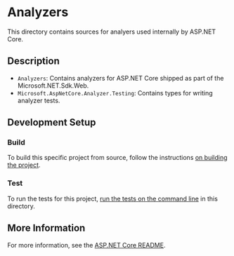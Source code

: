 # Analyzers

This directory contains sources for analyers used internally by ASP.NET Core.

## Description

- `Analyzers`: Contains analyzers for ASP.NET Core shipped as part of the Microsoft.NET.Sdk.Web.
- `Microsoft.AspNetCore.Analyzer.Testing`: Contains types for writing analyzer tests.

## Development Setup

### Build

To build this specific project from source, follow the instructions [on building the project](../../docs/BuildFromSource.md#step-3-build-the-repo).

### Test

To run the tests for this project, [run the tests on the command line](../../docs/BuildFromSource.md#running-tests-on-command-line) in this directory.

## More Information

For more information, see the [ASP.NET Core README](../../README.md).
